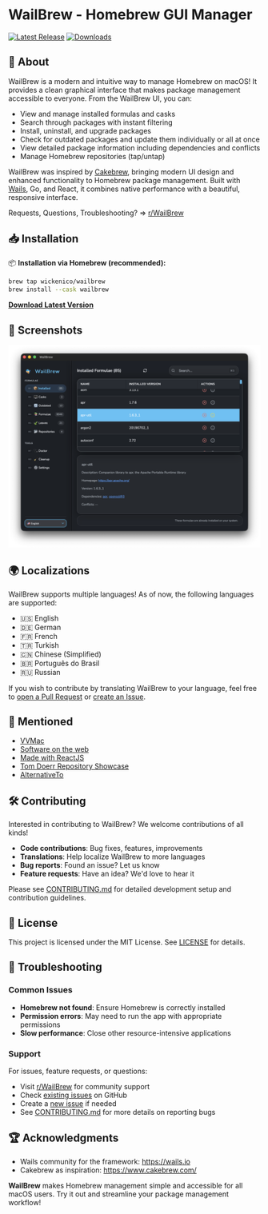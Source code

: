 # WailBrew - Homebrew GUI Manager

[![Latest Release](https://img.shields.io/github/v/release/wickenico/WailBrew)](https://github.com/wickenico/WailBrew/releases/latest)
[![Downloads](https://img.shields.io/github/downloads/wickenico/WailBrew/total)](https://github.com/wickenico/WailBrew/releases)

## 🍺 About

WailBrew is a modern and intuitive way to manage Homebrew on macOS! It provides a clean graphical interface that makes package management accessible to everyone. From the WailBrew UI, you can:

- View and manage installed formulas and casks
- Search through packages with instant filtering
- Install, uninstall, and upgrade packages
- Check for outdated packages and update them individually or all at once
- View detailed package information including dependencies and conflicts
- Manage Homebrew repositories (tap/untap)

WailBrew was inspired by [Cakebrew](https://www.cakebrew.com/), bringing modern UI design and enhanced functionality to Homebrew package management. Built with [Wails](https://wails.io), Go, and React, it combines native performance with a beautiful, responsive interface.

Requests, Questions, Troubleshooting? => [r/WailBrew](https://www.reddit.com/r/WailBrew)

## 📥 Installation

📦 **Installation via Homebrew (recommended):**

```bash
brew tap wickenico/wailbrew
brew install --cask wailbrew
```

**[Download Latest Version](https://github.com/wickenico/WailBrew/releases/latest)** 

## 📸 Screenshots

![WailBrew Screenshot](images/Screenshot.png)

## 🌍 Localizations

WailBrew supports multiple languages! As of now, the following languages are supported:

- 🇺🇸 English
- 🇩🇪 German
- 🇫🇷 French
- 🇹🇷 Turkish
- 🇨🇳 Chinese (Simplified)
- 🇧🇷 Português do Brasil
- 🇷🇺 Russian  

If you wish to contribute by translating WailBrew to your language, feel free to [open a Pull Request](https://github.com/wickenico/WailBrew/pulls) or [create an Issue](https://github.com/wickenico/WailBrew/issues).

## 📰 Mentioned

- <a href="https://vvmac.com/wordpress_b/wailbrew-pare-homebrew-dune-interface-graphique/" target="_blank" rel="noopener noreferrer">VVMac</a>
- <a href="https://softwareontheweb.com/product/wailbrew" target="_blank" rel="noopener noreferrer">Software on the web</a>
- <a href="https://madewithreactjs.com/wailbrew" target="_blank" rel="noopener noreferrer">Made with ReactJS</a>
- <a href="https://tom-doerr.github.io/repo_posts/" target="_blank" rel="noopener noreferrer">Tom Doerr Repository Showcase</a>
- <a href="https://alternativeto.net/software/wailbrew/about/" target="_blank" rel="noopener noreferrer">AlternativeTo</a>

## 🛠️ Contributing

Interested in contributing to WailBrew? We welcome contributions of all kinds!

- **Code contributions**: Bug fixes, features, improvements
- **Translations**: Help localize WailBrew to more languages
- **Bug reports**: Found an issue? Let us know
- **Feature requests**: Have an idea? We'd love to hear it

Please see [CONTRIBUTING.md](CONTRIBUTING.md) for detailed development setup and contribution guidelines.

## 📝 License

This project is licensed under the MIT License. See [LICENSE](LICENSE) for details.

## 🐛 Troubleshooting
### Common Issues
- **Homebrew not found**: Ensure Homebrew is correctly installed
- **Permission errors**: May need to run the app with appropriate permissions
- **Slow performance**: Close other resource-intensive applications

### Support

For issues, feature requests, or questions:
- Visit [r/WailBrew](https://www.reddit.com/r/WailBrew) for community support
- Check [existing issues](https://github.com/wickenico/WailBrew/issues) on GitHub
- Create a [new issue](https://github.com/wickenico/WailBrew/issues/new) if needed
- See [CONTRIBUTING.md](CONTRIBUTING.md) for more details on reporting bugs

## 🏆 Acknowledgments
- Wails community for the framework: https://wails.io
- Cakebrew as inspiration: https://www.cakebrew.com/

**WailBrew** makes Homebrew management simple and accessible for all macOS users. Try it out and streamline your package management workflow!
